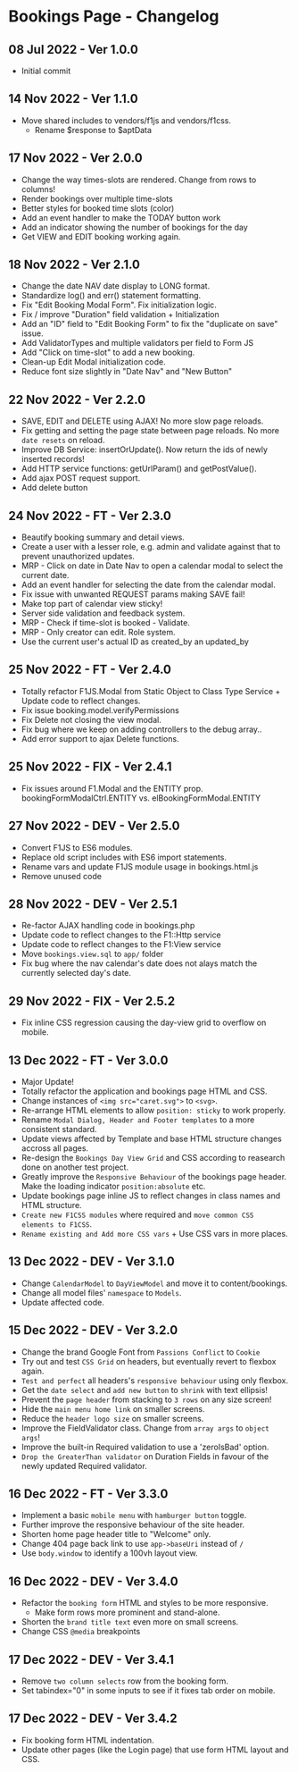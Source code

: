 # Bookings Page - Changelog

## 08 Jul 2022 - Ver 1.0.0
  - Initial commit

## 14 Nov 2022 - Ver 1.1.0
  - Move shared includes to vendors/f1js and vendors/f1css.
	- Rename $response to $aptData

## 17 Nov 2022 - Ver 2.0.0
 - Change the way times-slots are rendered. Change from rows to columns!
 - Render bookings over multiple time-slots
 - Better styles for booked time slots (color)
 - Add an event handler to make the TODAY button work
 - Add an indicator showing the number of bookings for the day
 - Get VIEW and EDIT booking working again.

## 18 Nov 2022 - Ver 2.1.0
 - Change the date NAV date display to LONG format.
 - Standardize log() and err() statement formatting.
 - Fix "Edit Booking Modal Form". Fix initialization logic.
 - Fix / improve "Duration" field validation + Initialization
 - Add an "ID" field to "Edit Booking Form" to fix the "duplicate on save" issue.
 - Add ValidatorTypes and multiple validators per field to Form JS
 - Add "Click on time-slot" to add a new booking.
 - Clean-up Edit Modal initialization code.
 - Reduce font size slightly in "Date Nav" and "New Button"

## 22 Nov 2022 - Ver 2.2.0
 - SAVE, EDIT and DELETE using AJAX! No more slow page reloads.
 - Fix getting and setting the page state between page reloads. No more `date resets` on reload.
 - Improve DB Service: insertOrUpdate(). Now return the ids of newly inserted records!
 - Add HTTP service functions: getUrlParam() and getPostValue().
 - Add ajax POST request support.
 - Add delete button

## 24 Nov 2022 - FT - Ver 2.3.0
 - Beautify booking summary and detail views.
 - Create a user with a lesser role, e.g. admin and validate against that to prevent unauthorized updates.
 - MRP - Click on date in Date Nav to open a calendar modal to select the current date.
 - Add an event handler for selecting the date from the calendar modal.
 - Fix issue with unwanted REQUEST params making SAVE fail!
 - Make top part of calendar view sticky!
 - Server side validation and feedback system.
 - MRP - Check if time-slot is booked - Validate.
 - MRP - Only creator can edit. Role system.
 - Use the current user's actual ID as created_by an updated_by

## 25 Nov 2022 - FT - Ver 2.4.0
 - Totally refactor F1JS.Modal from Static Object to Class Type Service + Update code to reflect changes.
 - Fix issue booking.model.verifyPermissions
 - Fix Delete not closing the view modal.
 - Fix bug where we keep on adding controllers to the debug array..
 - Add error support to ajax Delete functions.

## 25 Nov 2022 - FIX - Ver 2.4.1
 - Fix issues around F1.Modal and the ENTITY prop. bookingFormModalCtrl.ENTITY vs. elBookingFormModal.ENTITY

## 27 Nov 2022 - DEV - Ver 2.5.0
 - Convert F1JS to ES6 modules.
 - Replace old script includes with ES6 import statements.
 - Rename vars and update F1JS module usage in bookings.html.js
 - Remove unused code

## 28 Nov 2022 - DEV - Ver 2.5.1
 - Re-factor AJAX handling code in bookings.php
 - Update code to reflect changes to the F1::Http service
 - Update code to reflect changes to the F1:View service
 - Move `bookings.view.sql` to `app/` folder
 - Fix bug where the nav calendar's date does not alays match the currently selected day's date.

## 29 Nov 2022 - FIX - Ver 2.5.2
 - Fix inline CSS regression causing the day-view grid to overflow on mobile.

## 13 Dec 2022 - FT - Ver 3.0.0
 - Major Update!
 - Totally refactor the application and bookings page HTML and CSS.
 - Change instances of `<img src="caret.svg">` to `<svg>`.
 - Re-arrange HTML elements to allow `position: sticky` to work properly.
 - Rename `Modal Dialog, Header and Footer templates` to a more consistent standard.
 - Update views affected by Template and base HTML structure changes accross all pages.
 - Re-design the `Bookings Day View Grid` and CSS according to reasearch done on another test project.
 - Greatly improve the `Responsive Behaviour` of the bookings page header. Make the loading indicator `position:absolute` etc.
 - Update bookings page inline JS to reflect changes in class names and HTML structure.
 - `Create new F1CSS modules` where required and `move common CSS elements to F1CSS`.
 - `Rename existing and Add more CSS vars` + Use CSS vars in more places.

## 13 Dec 2022 - DEV - Ver 3.1.0
 - Change `CalendarModel` to `DayViewModel` and move it to content/bookings.
 - Change all model files' `namespace` to `Models`.
 - Update affected code.

## 15 Dec 2022 - DEV - Ver 3.2.0
 - Change the brand Google Font from `Passions Conflict` to `Cookie`
 - Try out and test `CSS Grid` on headers, but eventually revert to flexbox again.
 - `Test and perfect` all headers's `responsive behaviour` using only flexbox.
 - Get the `date select` and `add new button` to `shrink` with text ellipsis!
 - Prevent the `page header` from stacking to `3 rows` on any size screen!
 - Hide the `main menu home link` on smaller screens.
 - Reduce the `header logo size` on smaller screens.
 - Improve the FieldValidator class. Change from `array args` to `object args`!
 - Improve the built-in Required validation to use a 'zeroIsBad' option.
 - `Drop the GreaterThan validator` on Duration Fields in favour of the 
   newly updated Required validator.

## 16 Dec 2022 - FT - Ver 3.3.0
  - Implement a basic `mobile menu` with `hamburger button` toggle.
  - Further improve the responsive behaviour of the site header.
  - Shorten home page header title to "Welcome" only.
  - Change 404 page back link to use `app->baseUri` instead of `/`
  - Use `body.window` to identify a 100vh layout view.

## 16 Dec 2022 - DEV - Ver 3.4.0
  - Refactor the `booking form` HTML and styles to be more responsive.
    - Make form rows more prominent and stand-alone.
  - Shorten the `brand title text` even more on small screens.
  - Change CSS `@media` breakpoints

## 17 Dec 2022 - DEV - Ver 3.4.1
  - Remove `two column selects` row from the booking form.
  - Set tabindex="0" in some inputs to see if it fixes tab order on mobile.

## 17 Dec 2022 - DEV - Ver 3.4.2
  - Fix booking form HTML indentation.
  - Update other pages (like the Login page) that use form HTML layout and CSS. 

